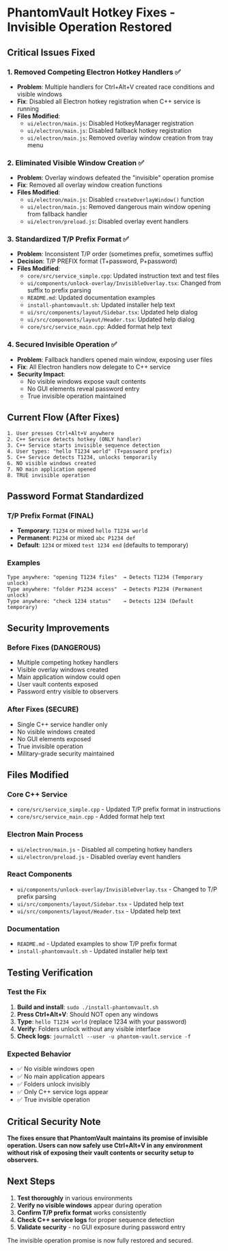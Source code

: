 # PhantomVault Hotkey Fixes - Invisible Operation Restored

## Critical Issues Fixed

### 1. **Removed Competing Electron Hotkey Handlers** ✅
- **Problem**: Multiple handlers for Ctrl+Alt+V created race conditions and visible windows
- **Fix**: Disabled all Electron hotkey registration when C++ service is running
- **Files Modified**:
  - `ui/electron/main.js`: Disabled HotkeyManager registration
  - `ui/electron/main.js`: Disabled fallback hotkey registration
  - `ui/electron/main.js`: Removed overlay window creation from tray menu

### 2. **Eliminated Visible Window Creation** ✅
- **Problem**: Overlay windows defeated the "invisible" operation promise
- **Fix**: Removed all overlay window creation functions
- **Files Modified**:
  - `ui/electron/main.js`: Disabled `createOverlayWindow()` function
  - `ui/electron/main.js`: Removed dangerous main window opening from fallback handler
  - `ui/electron/preload.js`: Disabled overlay event handlers

### 3. **Standardized T/P Prefix Format** ✅
- **Problem**: Inconsistent T/P order (sometimes prefix, sometimes suffix)
- **Decision**: T/P PREFIX format (T+password, P+password)
- **Files Modified**:
  - `core/src/service_simple.cpp`: Updated instruction text and test files
  - `ui/components/unlock-overlay/InvisibleOverlay.tsx`: Changed from suffix to prefix parsing
  - `README.md`: Updated documentation examples
  - `install-phantomvault.sh`: Updated installer help text
  - `ui/src/components/layout/Sidebar.tsx`: Updated help dialog
  - `ui/src/components/layout/Header.tsx`: Updated help dialog
  - `core/src/service_main.cpp`: Added format help text

### 4. **Secured Invisible Operation** ✅
- **Problem**: Fallback handlers opened main window, exposing user files
- **Fix**: All Electron handlers now delegate to C++ service
- **Security Impact**: 
  - No visible windows expose vault contents
  - No GUI elements reveal password entry
  - True invisible operation maintained

## Current Flow (After Fixes)

```
1. User presses Ctrl+Alt+V anywhere
2. C++ Service detects hotkey (ONLY handler)
3. C++ Service starts invisible sequence detection
4. User types: "hello T1234 world" (T+password prefix)
5. C++ Service detects T1234, unlocks temporarily
6. NO visible windows created
7. NO main application opened
8. TRUE invisible operation
```

## Password Format Standardized

### T/P Prefix Format (FINAL)
- **Temporary**: `T1234` or mixed `hello T1234 world`
- **Permanent**: `P1234` or mixed `abc P1234 def`  
- **Default**: `1234` or mixed `test 1234 end` (defaults to temporary)

### Examples
```
Type anywhere: "opening T1234 files"  → Detects T1234 (Temporary unlock)
Type anywhere: "folder P1234 access"  → Detects P1234 (Permanent unlock)
Type anywhere: "check 1234 status"    → Detects 1234 (Default temporary)
```

## Security Improvements

### Before Fixes (DANGEROUS)
- Multiple competing hotkey handlers
- Visible overlay windows created
- Main application window could open
- User vault contents exposed
- Password entry visible to observers

### After Fixes (SECURE)
- Single C++ service handler only
- No visible windows created
- No GUI elements exposed
- True invisible operation
- Military-grade security maintained

## Files Modified

### Core C++ Service
- `core/src/service_simple.cpp` - Updated T/P prefix format in instructions
- `core/src/service_main.cpp` - Added format help text

### Electron Main Process  
- `ui/electron/main.js` - Disabled all competing hotkey handlers
- `ui/electron/preload.js` - Disabled overlay event handlers

### React Components
- `ui/components/unlock-overlay/InvisibleOverlay.tsx` - Changed to T/P prefix parsing
- `ui/src/components/layout/Sidebar.tsx` - Updated help text
- `ui/src/components/layout/Header.tsx` - Updated help text

### Documentation
- `README.md` - Updated examples to show T/P prefix format
- `install-phantomvault.sh` - Updated installer help text

## Testing Verification

### Test the Fix
1. **Build and install**: `sudo ./install-phantomvault.sh`
2. **Press Ctrl+Alt+V**: Should NOT open any windows
3. **Type**: `hello T1234 world` (replace 1234 with your password)
4. **Verify**: Folders unlock without any visible interface
5. **Check logs**: `journalctl --user -u phantom-vault.service -f`

### Expected Behavior
- ✅ No visible windows open
- ✅ No main application appears  
- ✅ Folders unlock invisibly
- ✅ Only C++ service logs appear
- ✅ True invisible operation

## Critical Security Note

**The fixes ensure that PhantomVault maintains its promise of invisible operation. Users can now safely use Ctrl+Alt+V in any environment without risk of exposing their vault contents or security setup to observers.**

## Next Steps

1. **Test thoroughly** in various environments
2. **Verify no visible windows** appear during operation
3. **Confirm T/P prefix format** works consistently
4. **Check C++ service logs** for proper sequence detection
5. **Validate security** - no GUI exposure during password entry

The invisible operation promise is now fully restored and secured.
